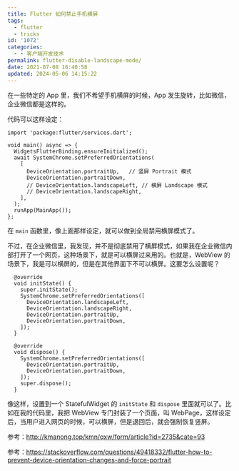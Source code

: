 ```yaml
---
title: Flutter 如何禁止手机横屏
tags:
  - flutter
  - tricks
id: '1072'
categories:
  - - 客户端开发技术
permalink: flutter-disable-landscape-mode/
date: 2021-07-08 16:40:58
updated: 2024-05-06 14:15:22
---
```

在一些特定的 App 里，我们不希望手机横屏的时候，App 发生旋转，比如微信，企业微信都是这样的。

代码可以这样设定：

```generic
import 'package:flutter/services.dart';

void main() async => {
  WidgetsFlutterBinding.ensureInitialized();
  await SystemChrome.setPreferredOrientations(
    [
      DeviceOrientation.portraitUp,   // 竖屏 Portrait 模式
      DeviceOrientation.portraitDown,
      // DeviceOrientation.landscapeLeft, // 横屏 Landscape 模式
      // DeviceOrientation.landscapeRight,
    ],
  );
  runApp(MainApp());
};
```

在 `main` 函数里，像上面那样设定，就可以做到全局禁用横屏模式了。

不过，在企业微信里，我发现，并不是彻底禁用了横屏模式，如果我在企业微信内部打开了一个网页，这种场景下，就是可以横屏过来用的。也就是，WebView 的场景下，我是可以横屏的，但是在其他界面下不可以横屏。这要怎么设置呢？

```generic
  @override
  void initState() {
    super.initState();
    SystemChrome.setPreferredOrientations([
      DeviceOrientation.landscapeLeft,
      DeviceOrientation.landscapeRight,
      DeviceOrientation.portraitUp,
      DeviceOrientation.portraitDown,
    ]);
  }

  @override
  void dispose() {
    SystemChrome.setPreferredOrientations([
      DeviceOrientation.portraitUp,
      DeviceOrientation.portraitDown,
    ]);
    super.dispose();
  }
```

像这样，设置到一个 StatefulWidget 的 `initState` 和 `dispose` 里面就可以了。比如在我的代码里，我把 WebView 专门封装了一个页面，叫 WebPage，这样设定后，当用户进入网页的时候，可以横屏，但是退回后，就会强制恢复竖屏。

参考：http://kmanong.top/kmn/qxw/form/article?id=2735&cate=93

参考：https://stackoverflow.com/questions/49418332/flutter-how-to-prevent-device-orientation-changes-and-force-portrait
